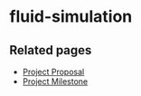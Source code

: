# fluid-simulation

## Related pages

 * [Project Proposal](docs/proposal.md)
 * [Project Milestone](docs/milestone.md)
